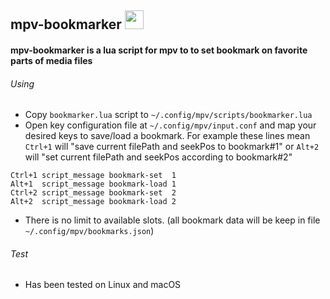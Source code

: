 ## mpv-bookmarker <img src="https://cloud.githubusercontent.com/assets/8236909/9288343/8b64fb36-434a-11e5-980c-bd2cf67cb0a2.jpg" width="30">
#### mpv-bookmarker is a lua script for mpv to to set bookmark on favorite parts of media files 

###### Using
* Copy `bookmarker.lua` script to `~/.config/mpv/scripts/bookmarker.lua`
* Open key configuration file at `~/.config/mpv/input.conf` and 
  map your desired keys to save/load a bookmark. For example these lines mean `Ctrl+1` will "save current filePath and seekPos to bookmark#1" or `Alt+2` will "set current filePath and seekPos according to bookmark#2"  
```    
Ctrl+1 script_message bookmark-set  1
Alt+1  script_message bookmark-load 1
Ctrl+2 script_message bookmark-set  2
Alt+2  script_message bookmark-load 2
```
* There is no limit to available slots. (all bookmark data will be keep in file `~/.config/mpv/bookmarks.json`)

###### Test
* Has been tested on Linux and macOS